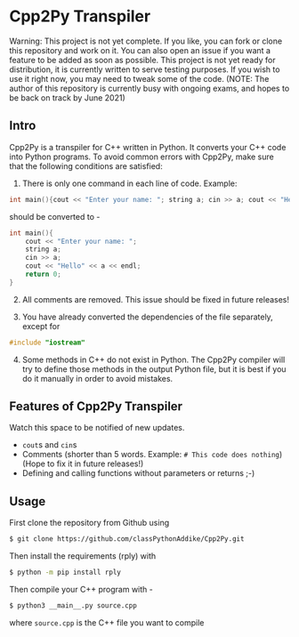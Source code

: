 # Cpp2Py Transpiler

Warning: This project is not yet complete. If you like, you can fork or clone this repository and work on it.
You can also open an issue if you want a feature to be added as soon as possible. This project is not yet ready for distribution, it is currently written to serve testing purposes. If you wish to use it right now, you may need to tweak some of the code.
(NOTE: The author of this repository is currently busy with ongoing exams, and hopes to be back on track by June 2021)

## Intro
Cpp2Py is a transpiler for C++ written in Python. It converts your C++ code into Python programs.
To avoid common errors with Cpp2Py, make sure that the following conditions are satisfied:
1. There is only one command in each line of code. Example:
```cpp
int main(){cout << "Enter your name: "; string a; cin >> a; cout << "Hello " << a << endl; return 0;}
```
should be converted to -
```cpp
int main(){
	cout << "Enter your name: ";
	string a;
	cin >> a;
	cout << "Hello" << a << endl;
	return 0;
}
```

2. All comments are removed. 
This issue should be fixed in future releases!

3. You have already converted the dependencies of the file separately, except for
```cpp
#include "iostream"
```
4. Some methods in C++ do not exist in Python. The Cpp2Py compiler will try to define those methods in the output Python file, but it is best if you do it manually in order to avoid mistakes.

## Features of Cpp2Py Transpiler
Watch this space to be notified of new updates.

- `cout`s and `cin`s
- Comments (shorter than 5 words. Example: `# This code does nothing`) (Hope to fix it in future releases!)
- Defining and calling functions without parameters or returns ;-)

## Usage

First clone the repository from Github using
```bash
$ git clone https://github.com/classPythonAddike/Cpp2Py.git
```

Then install the requirements (rply) with
```bash
$ python -m pip install rply
```

Then compile your C++ program with -
```bash
$ python3 __main__.py source.cpp
```
where `source.cpp` is the C++ file you want to compile
